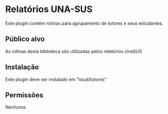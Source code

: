 Relatórios UNA-SUS
==================

Este plugin contém rotinas para agrupamento de tutores e seus estudantes. 
 
Público alvo
------------
As rotinas desta biblioteca são utilizadas pelos relatórios UnaSUS

Instalação
----------

Este plugin deve ser instalado em "local/tutores"

Permissões
----------

Nenhuma.

